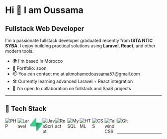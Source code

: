 # Hi 👋 I am Oussama

## Fullstack Web Developer 

I'm a passionate fullstack developer graduated recently from **ISTA NTIC SYBA**. I enjoy building practical solutions using **Laravel**, **React**, and other modern tools.

- 🌍 I'm based in Morocco
- 📂 Portfolio: soon
- 📫 You can contact me at aitmohamedoussama57@gmail.com  
- 🛠️ Currently learning advanced Laravel + React integration  
- 🤝 I'm open to collaboration on fullstack and SaaS projects  

---

## 🧰 Tech Stack


<a href="https://www.php.net/docs.php"> <img align="left" alt="PHP" width="40px" src="https://cdn.jsdelivr.net/gh/devicons/devicon/icons/php/php-original.svg" /> </a>
<a href="https://laravel.com/docs/12.x/documentation"><img align="left" alt="Laravel" width="40px" src="https://cdn.worldvectorlogo.com/logos/laravel-2.svg" /></a>
<a href="https://supabase.com/docs"><img align="left" alt="Supabase" width="40px" src="https://raw.githubusercontent.com/supabase/supabase/master/packages/common/assets/images/supabase-logo-icon.png" />
</a>
<a href="https://developer.mozilla.org/en-US/docs/Web/JavaScript"><img align="left" alt="JavaScript" width="40px" src="https://cdn.jsdelivr.net/gh/devicons/devicon/icons/javascript/javascript-original.svg" /></a>
<a href="https://react.dev/"><img align="left" alt="React" width="40px" src="https://cdn.jsdelivr.net/gh/devicons/devicon/icons/react/react-original.svg" /></a>
<a href="https://dev.mysql.com/doc/"><img align="left" alt="MySQL" width="40px" src="https://cdn.jsdelivr.net/gh/devicons/devicon/icons/mysql/mysql-original.svg" /></a>
<a href="https://developer.mozilla.org/en-US/docs/Web/HTML"><img align="left" alt="HTML" width="40px" src="https://cdn.jsdelivr.net/gh/devicons/devicon/icons/html5/html5-original.svg" /></a>
<a href="https://developer.mozilla.org/en-US/docs/Web/CSS"><img align="left" alt="CSS" width="40px" src="https://cdn.jsdelivr.net/gh/devicons/devicon/icons/css3/css3-original.svg" /></a>
<a href="https://tailwindcss.com/docs/installation/using-vite"> <img align="left" alt="Tailwind CSS" width="40px" src="https://www.vectorlogo.zone/logos/tailwindcss/tailwindcss-icon.svg" />
<a href="https://git-scm.com/doc"><img align="left" alt="Git" width="40px" src="https://cdn.jsdelivr.net/gh/devicons/devicon/icons/git/git-original.svg" /></a>
 </a>
<br><br>

---
